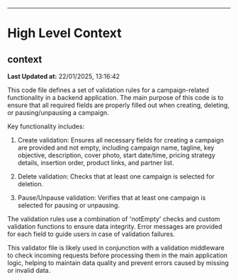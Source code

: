 

---
# High Level Context
## context
**Last Updated at:** 22/01/2025, 13:16:42

This code file defines a set of validation rules for a campaign-related functionality in a backend application. The main purpose of this code is to ensure that all required fields are properly filled out when creating, deleting, or pausing/unpausing a campaign.

Key functionality includes:

1. Create validation: Ensures all necessary fields for creating a campaign are provided and not empty, including campaign name, tagline, key objective, description, cover photo, start date/time, pricing strategy details, insertion order, product links, and partner list.

2. Delete validation: Checks that at least one campaign is selected for deletion.

3. Pause/Unpause validation: Verifies that at least one campaign is selected for pausing or unpausing.

The validation rules use a combination of 'notEmpty' checks and custom validation functions to ensure data integrity. Error messages are provided for each field to guide users in case of validation failures.

This validator file is likely used in conjunction with a validation middleware to check incoming requests before processing them in the main application logic, helping to maintain data quality and prevent errors caused by missing or invalid data.
